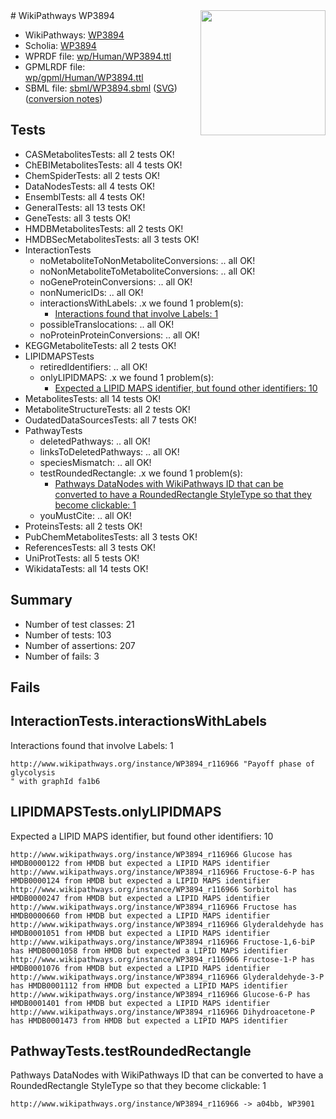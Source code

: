 <img style="float: right; width: 200px" src="../logo.png" />
# WikiPathways WP3894

* WikiPathways: [WP3894](https://identifiers.org/wikipathways:WP3894)
* Scholia: [WP3894](https://scholia.toolforge.org/wikipathways/WP3894)
* WPRDF file: [wp/Human/WP3894.ttl](../wp/Human/WP3894.ttl)
* GPMLRDF file: [wp/gpml/Human/WP3894.ttl](../wp/gpml/Human/WP3894.ttl)
* SBML file: [sbml/WP3894.sbml](../sbml/WP3894.sbml) ([SVG](../sbml/WP3894.svg)) ([conversion notes](../sbml/WP3894.txt))

## Tests
* CASMetabolitesTests: all 2 tests OK!
* ChEBIMetabolitesTests: all 4 tests OK!
* ChemSpiderTests: all 2 tests OK!
* DataNodesTests: all 4 tests OK!
* EnsemblTests: all 4 tests OK!
* GeneralTests: all 13 tests OK!
* GeneTests: all 3 tests OK!
* HMDBMetabolitesTests: all 2 tests OK!
* HMDBSecMetabolitesTests: all 3 tests OK!
* InteractionTests
    * noMetaboliteToNonMetaboliteConversions: .. all OK!
    * noNonMetaboliteToMetaboliteConversions: .. all OK!
    * noGeneProteinConversions: .. all OK!
    * nonNumericIDs: .. all OK!
    * interactionsWithLabels: .x we found 1 problem(s):
        * [Interactions found that involve Labels: 1](#630d2678)
    * possibleTranslocations: .. all OK!
    * noProteinProteinConversions: .. all OK!
* KEGGMetaboliteTests: all 2 tests OK!
* LIPIDMAPSTests
    * retiredIdentifiers: .. all OK!
    * onlyLIPIDMAPS: .x we found 1 problem(s):
        * [Expected a LIPID MAPS identifier, but found other identifiers: 10](#d0bfb678)
* MetabolitesTests: all 14 tests OK!
* MetaboliteStructureTests: all 2 tests OK!
* OudatedDataSourcesTests: all 7 tests OK!
* PathwayTests
    * deletedPathways: .. all OK!
    * linksToDeletedPathways: .. all OK!
    * speciesMismatch: .. all OK!
    * testRoundedRectangle: .x we found 1 problem(s):
        * [Pathways DataNodes with WikiPathways ID that can be converted to have a RoundedRectangle StyleType so that they become clickable: 1](#9fbad3cb)
    * youMustCite: .. all OK!
* ProteinsTests: all 2 tests OK!
* PubChemMetabolitesTests: all 3 tests OK!
* ReferencesTests: all 3 tests OK!
* UniProtTests: all 5 tests OK!
* WikidataTests: all 14 tests OK!


## Summary

* Number of test classes: 21
* Number of tests: 103
* Number of assertions: 207
* Number of fails: 3

## Fails

<a name="630d2678" />

## InteractionTests.interactionsWithLabels

Interactions found that involve Labels: 1
```
http://www.wikipathways.org/instance/WP3894_r116966 "Payoff phase of 
glycolysis 
" with graphId fa1b6
```

<a name="d0bfb678" />

## LIPIDMAPSTests.onlyLIPIDMAPS

Expected a LIPID MAPS identifier, but found other identifiers: 10
```
http://www.wikipathways.org/instance/WP3894_r116966 Glucose has HMDB0000122 from HMDB but expected a LIPID MAPS identifier
http://www.wikipathways.org/instance/WP3894_r116966 Fructose-6-P has HMDB0000124 from HMDB but expected a LIPID MAPS identifier
http://www.wikipathways.org/instance/WP3894_r116966 Sorbitol has HMDB0000247 from HMDB but expected a LIPID MAPS identifier
http://www.wikipathways.org/instance/WP3894_r116966 Fructose has HMDB0000660 from HMDB but expected a LIPID MAPS identifier
http://www.wikipathways.org/instance/WP3894_r116966 Glyderaldehyde has HMDB0001051 from HMDB but expected a LIPID MAPS identifier
http://www.wikipathways.org/instance/WP3894_r116966 Fructose-1,6-biP has HMDB0001058 from HMDB but expected a LIPID MAPS identifier
http://www.wikipathways.org/instance/WP3894_r116966 Fructose-1-P has HMDB0001076 from HMDB but expected a LIPID MAPS identifier
http://www.wikipathways.org/instance/WP3894_r116966 Glyderaldehyde-3-P has HMDB0001112 from HMDB but expected a LIPID MAPS identifier
http://www.wikipathways.org/instance/WP3894_r116966 Glucose-6-P has HMDB0001401 from HMDB but expected a LIPID MAPS identifier
http://www.wikipathways.org/instance/WP3894_r116966 Dihydroacetone-P has HMDB0001473 from HMDB but expected a LIPID MAPS identifier
```

<a name="9fbad3cb" />

## PathwayTests.testRoundedRectangle

Pathways DataNodes with WikiPathways ID that can be converted to have a RoundedRectangle StyleType so that they become clickable: 1
```
http://www.wikipathways.org/instance/WP3894_r116966 -> a04bb, WP3901
 ```

